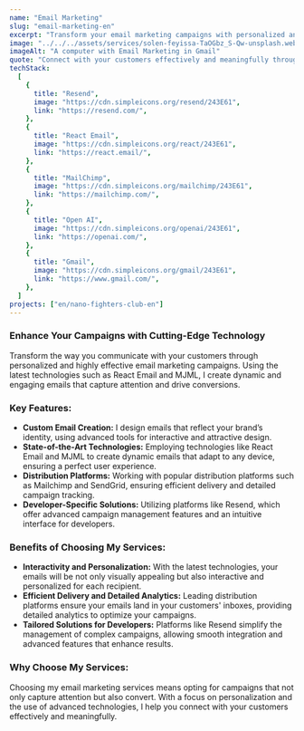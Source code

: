 ```yaml
---
name: "Email Marketing"
slug: "email-marketing-en"
excerpt: "Transform your email marketing campaigns with personalized and dynamic emails, utilizing the latest technologies and leading distribution platforms."
image: "../../../assets/services/solen-feyissa-TaOGbz_S-Qw-unsplash.webp"
imageAlt: "A computer with Email Marketing in Gmail"
quote: "Connect with your customers effectively and meaningfully through personalized and dynamic email marketing campaigns."
techStack:
  [
    {
      title: "Resend",
      image: "https://cdn.simpleicons.org/resend/243E61",
      link: "https://resend.com/",
    },
    {
      title: "React Email",
      image: "https://cdn.simpleicons.org/react/243E61",
      link: "https://react.email/",
    },
    {
      title: "MailChimp",
      image: "https://cdn.simpleicons.org/mailchimp/243E61",
      link: "https://mailchimp.com/",
    },
    {
      title: "Open AI",
      image: "https://cdn.simpleicons.org/openai/243E61",
      link: "https://openai.com/",
    },
    {
      title: "Gmail",
      image: "https://cdn.simpleicons.org/gmail/243E61",
      link: "https://www.gmail.com/",
    },
  ]
projects: ["en/nano-fighters-club-en"]
---
```


### Enhance Your Campaigns with Cutting-Edge Technology

Transform the way you communicate with your customers through personalized and highly effective email marketing campaigns. Using the latest technologies such as React Email and MJML, I create dynamic and engaging emails that capture attention and drive conversions.

### Key Features:

- **Custom Email Creation:** I design emails that reflect your brand’s identity, using advanced tools for interactive and attractive design.
- **State-of-the-Art Technologies:** Employing technologies like React Email and MJML to create dynamic emails that adapt to any device, ensuring a perfect user experience.
- **Distribution Platforms:** Working with popular distribution platforms such as Mailchimp and SendGrid, ensuring efficient delivery and detailed campaign tracking.
- **Developer-Specific Solutions:** Utilizing platforms like Resend, which offer advanced campaign management features and an intuitive interface for developers.

### Benefits of Choosing My Services:

- **Interactivity and Personalization:** With the latest technologies, your emails will be not only visually appealing but also interactive and personalized for each recipient.
- **Efficient Delivery and Detailed Analytics:** Leading distribution platforms ensure your emails land in your customers' inboxes, providing detailed analytics to optimize your campaigns.
- **Tailored Solutions for Developers:** Platforms like Resend simplify the management of complex campaigns, allowing smooth integration and advanced features that enhance results.

### Why Choose My Services:

Choosing my email marketing services means opting for campaigns that not only capture attention but also convert. With a focus on personalization and the use of advanced technologies, I help you connect with your customers effectively and meaningfully.
